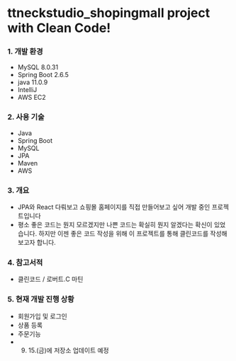 # ttneckstudio_shopingmall project with Clean Code!

### 1. 개발 환경
- MySQL 8.0.31
- Spring Boot 2.6.5
- java 11.0.9
- IntelliJ
- AWS EC2

### 2. 사용 기술
- Java
- Spring Boot
- MySQL
- JPA
- Maven
- AWS

### 3. 개요
- JPA와 React 다뤄보고 쇼핑몰 홈페이지를 직접 만들어보고 싶어 개발 중인 프로젝트입니다
-  평소 좋은 코드는 뭔지 모르겠지만 나쁜 코드는 확실히 뭔지 알겠다는 확신이 있었습니다. 하지만 이젠 좋은 코드 작성을 위해 이 프로젝트를 통해 클린코드를 작성해보고자 합니다.

### 4. 참고서적
- 클린코드 / 로버트.C 마틴

### 5. 현재 개발 진행 상황
- 회원가입 및 로그인
- 상품 등록
- 주문기능
- 9. 15.(금)에 저장소 업데이트 예정
